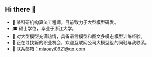 ## Hi there 👋
- 🚀 某科研机构算法工程师，目前致力于大型模型研发。  
- 🎓 硕士学位，毕业于浙江大学。  
- 🤖 对大型模型充满热情，具备语言模型和图文多模态模型训练经验。
- 🌟 正在寻找新的职业机会，欢迎互联网公司大模型组的同鞋与我联系。
- 📧 联系邮箱：miaoayi0921@qq.com

